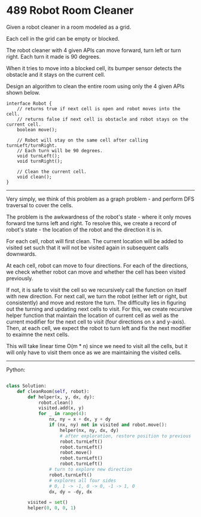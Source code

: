 # 489 Robot Room Cleaner

Given a robot cleaner in a room modeled as a grid.

Each cell in the grid can be empty or blocked.

The robot cleaner with 4 given APIs can move forward, turn left or turn right.
Each turn it made is 90 degrees.

When it tries to move into a blocked cell, its bumper sensor detects the
obstacle and it stays on the current cell.

Design an algorithm to clean the entire room using only the 4 given APIs shown
below.

```
interface Robot {
    // returns true if next cell is open and robot moves into the cell.
    // returns false if next cell is obstacle and robot stays on the current cell.
    boolean move();

    // Robot will stay on the same cell after calling turnLeft/turnRight.
    // Each turn will be 90 degrees.
    void turnLeft();
    void turnRight();

    // Clean the current cell.
    void clean();
}
```
---

Very simply, we think of this problem as a graph problem - and perform DFS
traversal to cover the cells.

The problem is the awkwardness of the robot's state - where it only moves
forward tne turns left and right. To resolve this, we create a record of
robot's state - the location of the robot and the direction it is in.

For each cell, robot will first clean. The current location will be added to
visited set such that it will not be visited again in subsequent calls
downwards.

At each cell, robot can move to four directions. For each of the directions, we
check whether robot can move and whether the cell has been visited previously.

If not, it is safe to visit the cell so we recursively call the function on
itself with new direction. For next call, we turn the robot (either left or
right, but consistently) and move and restore the turn. The difficulty lies in
figuring out the turning and updating next cells to visit. For this, we create
recursive helper function that maintain the location of current cell as well as
the current modifier for the next cell to visit (four directions on x and
y-axis). Then, at each cell, we expect the robot to turn left and fix the next
modifier to exaimne the next cells.

This will take linear time O(m * n) since we need to visit all the cells, but
it will only have to visit them once as we are maintaining the visited cells.

---

Python:

```python

class Solution:
    def cleanRoom(self, robot):
        def helper(x, y, dx, dy):
            robot.clean()
            visited.add(x, y)
            for _ in range(4):
                nx, ny = x + dx, y + dy
                if (nx, ny) not in visited and robot.move():
                    helper(nx, ny, dx, dy)
                    # after exploration, restore position to previous
                    robot.turnLeft()
                    robot.turnLeft()
                    robot.move()
                    robot.turnLeft()
                    robot.turnLeft()
                # turn to explore new direction
                robot.turnLeft()
                # explores all four sides
                # 0, 1 -> -1, 0 -> 0, -1 -> 1, 0
                dx, dy = -dy, dx

        visited = set()
        helper(0, 0, 0, 1)
```
